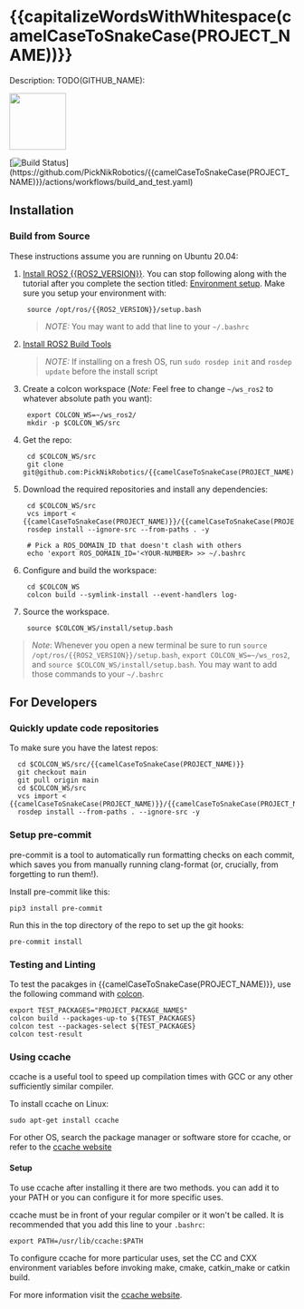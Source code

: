 # {{capitalizeWordsWithWhitespace(camelCaseToSnakeCase(PROJECT_NAME))}}

Description: TODO(GITHUB_NAME):


<img src="https://picknik.ai/assets/images/logo.jpg" width="100">

[![Build Status](https://github.com/PickNikRobotics/{{camelCaseToSnakeCase(PROJECT_NAME)}}/actions/workflows/build_and_test.yaml/badge.svg)](https://github.com/PickNikRobotics/{{camelCaseToSnakeCase(PROJECT_NAME)}}/actions/workflows/build_and_test.yaml)

## Installation

### Build from Source

These instructions assume you are running on Ubuntu 20.04:

1. [Install ROS2 {{ROS2_VERSION}}](https://docs.ros.org/en/{{ROS2_VERSION}}/Installation/Ubuntu-Install-Debians.html). You can stop following along with the tutorial after you complete the section titled: [Environment setup](https://docs.ros.org/en/{{ROS2_VERSION}}/Installation/Ubuntu-Install-Debians.html#environment-setup). Make sure you setup your environment with:

        source /opt/ros/{{ROS2_VERSION}}/setup.bash

   > *NOTE:* You may want to add that line to your `~/.bashrc`

2. [Install ROS2 Build Tools](https://docs.ros.org/en/{{ROS2_VERSION}}/Installation/Ubuntu-Development-Setup.html#install-development-tools-and-ros-tools)

   > *NOTE:* If installing on a fresh OS, run `sudo rosdep init` and `rosdep update` before the install script

3. Create a colcon workspace (*Note:* Feel free to change `~/ws_ros2` to whatever absolute path you want):

        export COLCON_WS=~/ws_ros2/
        mkdir -p $COLCON_WS/src

4. Get the repo:

        cd $COLCON_WS/src
        git clone git@github.com:PickNikRobotics/{{camelCaseToSnakeCase(PROJECT_NAME)}}.git

5. Download the required repositories and install any dependencies:

        cd $COLCON_WS/src
        vcs import < {{camelCaseToSnakeCase(PROJECT_NAME)}}/{{camelCaseToSnakeCase(PROJECT_NAME)}}.repos
        rosdep install --ignore-src --from-paths . -y

        # Pick a ROS_DOMAIN_ID that doesn't clash with others
        echo 'export ROS_DOMAIN_ID='<YOUR-NUMBER> >> ~/.bashrc

7. Configure and build the workspace:

        cd $COLCON_WS
        colcon build --symlink-install --event-handlers log-

8. Source the workspace.

        source $COLCON_WS/install/setup.bash

> *Note*: Whenever you open a new terminal be sure to run `source /opt/ros/{{ROS2_VERSION}}/setup.bash`, `export COLCON_WS=~/ws_ros2`, and `source $COLCON_WS/install/setup.bash`. You may want to add those commands to your `~/.bashrc`

## For Developers

### Quickly update code repositories

To make sure you have the latest repos:

      cd $COLCON_WS/src/{{camelCaseToSnakeCase(PROJECT_NAME)}}
      git checkout main
      git pull origin main
      cd $COLCON_WS/src
      vcs import < {{camelCaseToSnakeCase(PROJECT_NAME)}}/{{camelCaseToSnakeCase(PROJECT_NAME)}}.repos
      rosdep install --from-paths . --ignore-src -y

### Setup pre-commit

pre-commit is a tool to automatically run formatting checks on each commit, which saves you from manually running clang-format (or, crucially, from forgetting to run them!).

Install pre-commit like this:

```
pip3 install pre-commit
```

Run this in the top directory of the repo to set up the git hooks:

```
pre-commit install
```

### Testing and Linting

To test the pacakges in {{camelCaseToSnakeCase(PROJECT_NAME)}}, use the following command with [colcon](https://colcon.readthedocs.io/en/released/).

    export TEST_PACKAGES="PROJECT_PACKAGE_NAMES"
    colcon build --packages-up-to ${TEST_PACKAGES}
    colcon test --packages-select ${TEST_PACKAGES}
    colcon test-result

### Using ccache

ccache is a useful tool to speed up compilation times with GCC or any other sufficiently similar compiler.

To install ccache on Linux:

    sudo apt-get install ccache

For other OS, search the package manager or software store for ccache, or refer to the [ccache website](https://ccache.dev/)

#### Setup

To use ccache after installing it there are two methods. you can add it to your PATH or you can configure it for more specific uses.

ccache must be in front of your regular compiler or it won't be called. It is recommended that you add this line to your `.bashrc`:

    export PATH=/usr/lib/ccache:$PATH

To configure ccache for more particular uses, set the CC and CXX environment variables before invoking make, cmake, catkin_make or catkin build.

For more information visit the [ccache website](https://ccache.dev/).
